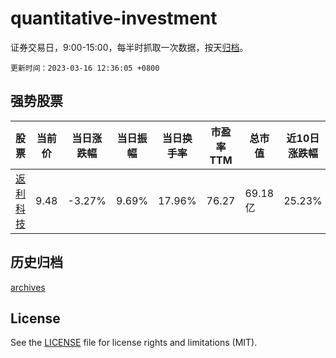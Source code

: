 # quantitative-investment

证券交易日，9:00-15:00，每半时抓取一次数据，按天[归档](archives)。

`更新时间：2023-03-16 12:36:05 +0800`

## 强势股票

|股票|当前价|当日涨跌幅|当日振幅|当日换手率|市盈率TTM|总市值|近10日涨跌幅|
|----|----|----|----|----|----|----|----|
|[返利科技](https://xueqiu.com/S/SH600228)|9.48|-3.27%|9.69%|17.96%|76.27|69.18亿|25.23%|

## 历史归档

[archives](archives)

## License

See the [LICENSE](LICENSE) file for license rights and limitations (MIT).